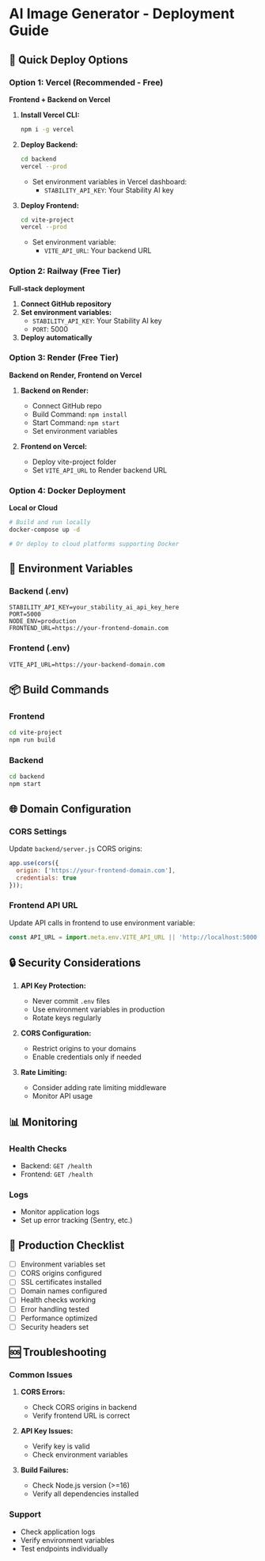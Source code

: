 # AI Image Generator - Deployment Guide

## 🚀 Quick Deploy Options

### Option 1: Vercel (Recommended - Free)
**Frontend + Backend on Vercel**

1. **Install Vercel CLI:**
   ```bash
   npm i -g vercel
   ```

2. **Deploy Backend:**
   ```bash
   cd backend
   vercel --prod
   ```
   - Set environment variables in Vercel dashboard:
     - `STABILITY_API_KEY`: Your Stability AI key

3. **Deploy Frontend:**
   ```bash
   cd vite-project
   vercel --prod
   ```
   - Set environment variable:
     - `VITE_API_URL`: Your backend URL

### Option 2: Railway (Free Tier)
**Full-stack deployment**

1. **Connect GitHub repository**
2. **Set environment variables:**
   - `STABILITY_API_KEY`: Your Stability AI key
   - `PORT`: 5000
3. **Deploy automatically**

### Option 3: Render (Free Tier)
**Backend on Render, Frontend on Vercel**

1. **Backend on Render:**
   - Connect GitHub repo
   - Build Command: `npm install`
   - Start Command: `npm start`
   - Set environment variables

2. **Frontend on Vercel:**
   - Deploy vite-project folder
   - Set `VITE_API_URL` to Render backend URL

### Option 4: Docker Deployment
**Local or Cloud**

```bash
# Build and run locally
docker-compose up -d

# Or deploy to cloud platforms supporting Docker
```

## 🔧 Environment Variables

### Backend (.env)
```env
STABILITY_API_KEY=your_stability_ai_api_key_here
PORT=5000
NODE_ENV=production
FRONTEND_URL=https://your-frontend-domain.com
```

### Frontend (.env)
```env
VITE_API_URL=https://your-backend-domain.com
```

## 📦 Build Commands

### Frontend
```bash
cd vite-project
npm run build
```

### Backend
```bash
cd backend
npm start
```

## 🌐 Domain Configuration

### CORS Settings
Update `backend/server.js` CORS origins:
```javascript
app.use(cors({
  origin: ['https://your-frontend-domain.com'],
  credentials: true
}));
```

### Frontend API URL
Update API calls in frontend to use environment variable:
```javascript
const API_URL = import.meta.env.VITE_API_URL || 'http://localhost:5000';
```

## 🔒 Security Considerations

1. **API Key Protection:**
   - Never commit `.env` files
   - Use environment variables in production
   - Rotate keys regularly

2. **CORS Configuration:**
   - Restrict origins to your domains
   - Enable credentials only if needed

3. **Rate Limiting:**
   - Consider adding rate limiting middleware
   - Monitor API usage

## 📊 Monitoring

### Health Checks
- Backend: `GET /health`
- Frontend: `GET /health`

### Logs
- Monitor application logs
- Set up error tracking (Sentry, etc.)

## 🚀 Production Checklist

- [ ] Environment variables set
- [ ] CORS origins configured
- [ ] SSL certificates installed
- [ ] Domain names configured
- [ ] Health checks working
- [ ] Error handling tested
- [ ] Performance optimized
- [ ] Security headers set

## 🆘 Troubleshooting

### Common Issues

1. **CORS Errors:**
   - Check CORS origins in backend
   - Verify frontend URL is correct

2. **API Key Issues:**
   - Verify key is valid
   - Check environment variables

3. **Build Failures:**
   - Check Node.js version (>=16)
   - Verify all dependencies installed

### Support
- Check application logs
- Verify environment variables
- Test endpoints individually

